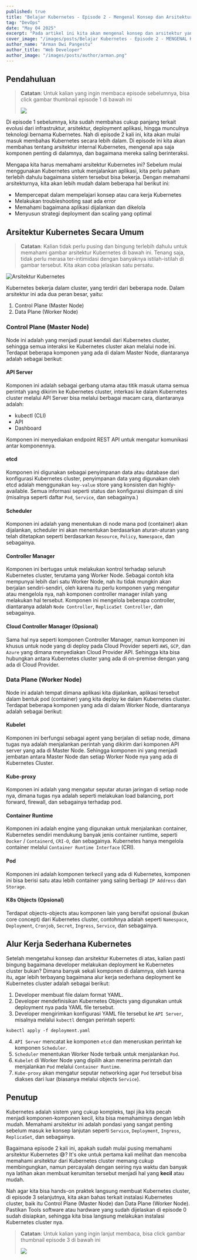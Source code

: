 ```yaml
---
published: true
title: "Belajar Kubernetes - Episode 2 - Mengenal Konsep dan Arsitektur Kubernetes"
tag: "DevOps"
date: "May 04 2025"
excerpt: "Pada artikel ini kita akan mengenal konsep dan arsitektur yang ada pada Kubernetes Cluster, mulai dari Control Plane (Master Node) dan Data Plane (Worker Node)"
cover_image: "/images/posts/Belajar Kubernetes - Episode 2 - MENGENAL KONSEP DAN ARSITEKTUR KUBERNETES.png"
author_name: "Arman Dwi Pangestu"
author_title: "Web Developer"
author_image: "/images/posts/author/arman.png"
---
```


## Pendahuluan

> **Catatan**: Untuk kalian yang ingin membaca episode sebelumnya, bisa click gambar thumbnail episode 1 di bawah ini
>
> <a href="belajar-kubernetes-episode-1-mengenal-sejarah-deployment-aplikasi-dan-kubernetes">
>    <img src="/images/posts/Belajar Kubernetes - Episode 1 - MENGENAL SEJARAH DEPLOYMENT APLIKASI & KUBERNETES.png" />
> </a>

Di episode 1 sebelumnya, kita sudah membahas cukup panjang terkait evolusi dari infrastruktur, arsitektur, deployment aplikasi, hingga munculnya teknologi bernama Kubernetes. Nah di episode 2 kali ini, kita akan mulai masuk membahas Kubernetes secara lebih dalam. Di episode ini kita akan membahas tentang arsitektur internal Kubernetes, mengenal apa saja komponen penting di dalamnya, dan bagaimana mereka saling berinteraksi.

Mengapa kita harus memahami arsitektur Kubernetes ini? Sebelum mulai menggunakan Kubernetes untuk menjalankan aplikasi, kita perlu paham terlebih dahulu bagaimana sistem tersebut bisa bekerja. Dengan memahami arsitekturnya, kita akan lebih mudah dalam beberapa hal berikut ini:

- Mempercepat dalam mempelajari konsep atau cara kerja Kubernetes
- Melakukan troubleshooting saat ada error
- Memahami bagaimana aplikasi dijalankan dan dikelola
- Menyusun strategi deployment dan scaling yang optimal

## Arsitektur Kubernetes Secara Umum

> **Catatan**: Kalian tidak perlu pusing dan bingung terlebih dahulu untuk memahami gambar arsitektur Kubernetes di bawah ini. Tenang saja, tidak perlu merasa ter-intimidasi dengan banyaknya istilah-istilah di gambar tersebut. Kita akan coba jelaskan satu persatu.

![Arsitektur Kubernetes](${NEXT_PUBLIC_PUBLIC_ASSETS}/belajar-kubernetes-eps-2/arsitektur-kubernetes.png)

Kubernetes bekerja dalam cluster, yang terdiri dari beberapa node. Dalam arsitektur ini ada dua peran besar, yaitu:

1. Control Plane (Master Node)
2. Data Plane (Worker Node)

### Control Plane (Master Node)

Node ini adalah yang menjadi pusat kendali dari Kubernetes cluster, sehingga semua interaksi ke Kubernetes cluster akan melalui node ini. Terdapat beberapa komponen yang ada di dalam Master Node, diantaranya adalah sebagai berikut:

#### API Server

Komponen ini adalah sebagai gerbang utama atau titik masuk utama semua perintah yang dikirim ke Kubernetes cluster, interkasi ke dalam Kubernetes cluster melalui API Server bisa melalui berbagai macam cara, diantaranya adalah:

- kubectl (CLI)
- API
- Dashboard

Komponen ini menyediakan endpoint REST API untuk mengatur komunikasi antar komponennya.

#### etcd

Komponen ini digunakan sebagai penyimpanan data atau database dari konfigurasi Kubernetes cluster, penyimpanan data yang digunakan oleh etcd adalah menggunakan `key-value` store yang konsisten dan highly-available. Semua informasi seperti status dan konfigurasi disimpan di sini (misalnya seperti daftar `Pod`, `Service`, dan sebagainya.)

#### Scheduler

Komponen ini adalah yang menentukan di node mana pod (container) akan dijalankan, scheduler ini akan menentukan berdasarkan aturan-aturan yang telah ditetapkan seperti berdasarkan `Resource`, `Policy`, `Namespace`, dan sebagainya.

#### Controller Manager

Komponen ini bertugas untuk melakukan kontrol terhadap seluruh Kubernetes cluster, terutama yang Worker Node. Sebagai contoh kita mempunyai lebih dari satu Worker Node, nah itu tidak mungkin akan berjalan sendiri-sendiri, oleh karena itu perlu komponen yang mengatur atau mengelola nya, nah komponen controller manager inilah yang melakukan hal tersebut. Komponen ini mengelola beberapa controller, diantaranya adalah `Node Controller`, `ReplicaSet Controller`, dan sebagainya.

#### Cloud Controller Manager (Opsional)

Sama hal nya seperti komponen Controller Manager, namun komponen ini khusus untuk node yang di deploy pada Cloud Provider seperti `AWS`, `GCP`, dan `Azure` yang dimana menyediakan Cloud Provider API. Sehingga kita bisa hubungkan antara Kubernetes cluster yang ada di on-premise dengan yang ada di Cloud Provider.

### Data Plane (Worker Node)

Node ini adalah tempat dimana aplikasi kita dijalankan, aplikasi tersebut dalam bentuk pod (container) yang kita deploy ke dalam Kubernetes cluster. Terdapat beberapa komponen yang ada di dalam Worker Node, diantaranya adalah sebagai berikut:

#### Kubelet

Komponen ini berfungsi sebagai agent yang berjalan di setiap node, dimana tugas nya adalah menjalankan perintah yang dikirim dari komponen API server yang ada di Master Node. Sehingga komponen ini yang menjadi jembatan antara Master Node dan setiap Worker Node nya yang ada di Kubernetes Cluster.

#### Kube-proxy

Komponen ini adalah yang mengatur seputar aturan jaringan di setiap node nya, dimana tugas nya adalah seperti melakukan load balancing, port forward, firewall, dan sebagainya terhadap pod.

#### Container Runtime

Komponen ini adalah engine yang digunakan untuk menjalankan container, Kubernetes sendiri mendukung banyak jenis container runtime, seperti `Docker` / `Containerd`, `CRI-O`, dan sebagainya. Kubernetes hanya mengelola container melalui `Container Runtime Interface` (CRI).

#### Pod

Komponen ini adalah komponen terkecil yang ada di Kubernetes, komponen ini bisa berisi satu atau lebih container yang saling berbagi `IP Address` dan `Storage`.

#### K8s Objects (Opsional)

Terdapat objects-objects atau komponen lain yang bersifat opsional (bukan core concept) dari Kubernetes cluster, contohnya adalah seperti `Namespace`, `Deployment`, `Cronjob`, `Secret`, `Ingress`, `Service`, dan sebagainya.

## Alur Kerja Sederhana Kubernetes

Setelah mengetahui konsep dan arsitektur Kubernetes di atas, kalian pasti bingung bagaimana developer melakukan deployment ke Kubernetes cluster bukan? Dimana banyak sekali komponen di dalamnya, oleh karena itu, agar lebih terbayang bagaimana alur kerja sederhana deployment ke Kubernetes cluster adalah sebagai berikut:

1. Developer membuat file dalam format YAML.
2. Developer mendefinisikan Kubernetes Objects yang digunakan untuk deployment nya pada YAML file tersebut.
3. Developer mengirimkan konfigurasi YAML file tersebut ke `API Server`, misalnya melalui `kubectl` dengan perintah seperti:

```shell
kubectl apply -f deployment.yaml
```

4. `API Server` mencatat ke komponen `etcd` dan meneruskan perintah ke komponen `Scheduler`.
5. `Scheduler` menentukan Worker Node terbaik untuk menjalankan `Pod`.
6. `Kubelet` di Worker Node yang dipilih akan menerima perintah dan menjalankan `Pod` melalui `Container Runtime`.
7. `Kube-proxy` akan mengatur seputar networking agar `Pod` tersebut bisa diakses dari luar (biasanya melalui objects `Service`).

## Penutup

Kubernetes adalah sistem yang cukup kompleks, tapi jika kita pecah menjadi komponen-komponen kecil, kita bisa memahaminya dengan lebih mudah. Memahami arsitektur ini adalah pondasi yang sangat penting sebelum masuk ke konsep lanjutan seperti `Service`, `Deployment`, `Ingress`, `ReplicaSet`, dan sebagainya.

Bagaimana episode 2 kali ini, apakah sudah mulai pusing memahami arsitektur Kubernetes 😅? It's oke untuk pertama kali melihat dan mencoba memahami arsitektur dari Kubernetes cluster memang cukup membingungkan, namun percayalah dengan seiring nya waktu dan banyak nya latihan akan membuat kerumitan tersebut menjadi hal yang **kecil** atau mudah.

Nah agar kita bisa hands-on praktek langsung membuat Kubernetes cluster, di episode 3 selanjutnya, kita akan bahas terkait instalasi Kubernetes cluster, baik itu Control Plane (Master Node) dan Data Plane (Worker Node). Pastikan Tools software atau hardware yang sudah dijelaskan di episode 0 sudah disiapkan, sehingga kita bisa langsung melakukan instalasi Kubernetes cluster nya.

> **Catatan**: Untuk kalian yang ingin lanjut membaca, bisa click gambar thumbnail episode 3 di bawah ini
>
> <a href="belajar-kubernetes-episode-3-instalasi-kubernetes-cluster-master-dan-worker-node">
>    <img src="/images/posts/Belajar Kubernetes - Episode 3 - INSTALASI KUBERNETES CLUSTER (MASTER & WORKER NODE).png" />
> </a>
